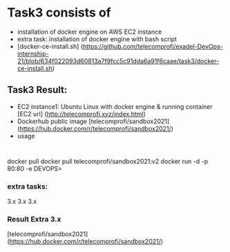 # Task3 consists of
* installation of docker engine on AWS EC2 instance
* extra task: installation of docker engine with bash script
* [docker-ce-install.sh] (https://github.com/telecomprofi/exadel-DevOps-internship-21/blob/634f022093d60813a7f9fcc5c91dda6a91f6caae/task3/docker-ce-install.sh)
## Task3 Result:
   * EC2 instance1: Ubuntu Linux with docker engine & running container [EC2 url] (http://telecomprofi.xyz/index.html)
   * Dockerhub public image [telecomprofi/sandbox2021] (https://hub.docker.com/r/telecomprofi/sandbox2021/)
   * usage 
<pre><code>
</code></pre>
docker pull docker pull telecomprofi/sandbox2021:v2 
docker run -d -p 80:80  -e DEVOPS=<your name goes here>   
</code></pre>
### extra tasks:
3.x 
3.x
3.x

### Result Extra 3.x 
 [telecomprofi/sandbox2021] (https://hub.docker.com/r/telecomprofi/sandbox2021/)

